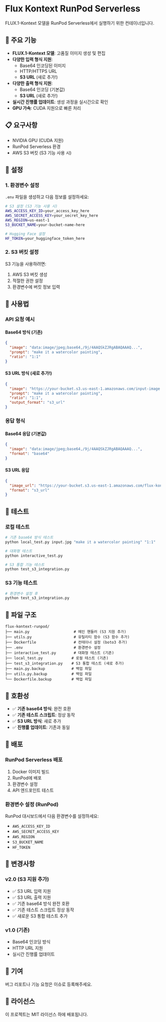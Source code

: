 # Flux Kontext RunPod Serverless

FLUX.1-Kontext 모델을 RunPod Serverless에서 실행하기 위한 컨테이너입니다.

## 🚀 주요 기능

- **FLUX.1-Kontext 모델**: 고품질 이미지 생성 및 편집
- **다양한 입력 형식 지원**: 
  - Base64 인코딩된 이미지
  - HTTP/HTTPS URL
  - **S3 URL** (새로 추가!)
- **다양한 출력 형식 지원**:
  - Base64 인코딩 (기본값)
  - **S3 URL** (새로 추가!)
- **실시간 진행률 업데이트**: 생성 과정을 실시간으로 확인
- **GPU 가속**: CUDA 지원으로 빠른 처리

## 📋 요구사항

- NVIDIA GPU (CUDA 지원)
- RunPod Serverless 환경
- AWS S3 버킷 (S3 기능 사용 시)

## 🔧 설정

### 1. 환경변수 설정

`.env` 파일을 생성하고 다음 정보를 설정하세요:

```bash
# S3 설정 (S3 기능 사용 시)
AWS_ACCESS_KEY_ID=your_access_key_here
AWS_SECRET_ACCESS_KEY=your_secret_key_here
AWS_REGION=us-east-1
S3_BUCKET_NAME=your-bucket-name-here

# Hugging Face 설정
HF_TOKEN=your_huggingface_token_here
```

### 2. S3 버킷 설정

S3 기능을 사용하려면:
1. AWS S3 버킷 생성
2. 적절한 권한 설정
3. 환경변수에 버킷 정보 입력

## 🎯 사용법

### API 요청 예시

#### Base64 방식 (기존)
```json
{
  "image": "data:image/jpeg;base64,/9j/4AAQSkZJRgABAQAAAQ...",
  "prompt": "make it a watercolor painting",
  "ratio": "1:1"
}
```

#### S3 URL 방식 (새로 추가!)
```json
{
  "image": "https://your-bucket.s3.us-east-1.amazonaws.com/input-image.jpg",
  "prompt": "make it a watercolor painting",
  "ratio": "1:1",
  "output_format": "s3_url"
}
```

### 응답 형식

#### Base64 응답 (기본값)
```json
{
  "image": "data:image/jpeg;base64,/9j/4AAQSkZJRgABAQAAAQ...",
  "format": "base64"
}
```

#### S3 URL 응답
```json
{
  "image_url": "https://your-bucket.s3.us-east-1.amazonaws.com/flux-kontext/output-image.jpg",
  "format": "s3_url"
}
```

## 🧪 테스트

### 로컬 테스트
```bash
# 기존 base64 방식 테스트
python local_test.py input.jpg "make it a watercolor painting" "1:1"

# 대화형 테스트
python interactive_test.py

# S3 통합 기능 테스트
python test_s3_integration.py
```

### S3 기능 테스트
```bash
# 환경변수 설정 후
python test_s3_integration.py
```

## 📁 파일 구조

```
flux-kontext-runpod/
├── main.py                    # 메인 핸들러 (S3 지원 추가)
├── utils.py                   # 유틸리티 함수 (S3 함수 추가)
├── Dockerfile                 # 컨테이너 설정 (boto3 추가)
├── .env                       # 환경변수 설정
├── interactive_test.py        # 대화형 테스트 (기존)
├── local_test.py             # 로컬 테스트 (기존)
├── test_s3_integration.py    # S3 통합 테스트 (새로 추가)
├── main.py.backup            # 백업 파일
├── utils.py.backup           # 백업 파일
└── Dockerfile.backup         # 백업 파일
```

## 🔄 호환성

- ✅ **기존 base64 방식**: 완전 호환
- ✅ **기존 테스트 스크립트**: 정상 동작
- ✅ **S3 URL 방식**: 새로 추가
- ✅ **진행률 업데이트**: 기존과 동일

## 🚀 배포

### RunPod Serverless 배포

1. Docker 이미지 빌드
2. RunPod에 배포
3. 환경변수 설정
4. API 엔드포인트 테스트

### 환경변수 설정 (RunPod)

RunPod 대시보드에서 다음 환경변수를 설정하세요:
- `AWS_ACCESS_KEY_ID`
- `AWS_SECRET_ACCESS_KEY`
- `AWS_REGION`
- `S3_BUCKET_NAME`
- `HF_TOKEN`

## 📝 변경사항

### v2.0 (S3 지원 추가)
- ✅ S3 URL 입력 지원
- ✅ S3 URL 출력 지원
- ✅ 기존 base64 방식 완전 호환
- ✅ 기존 테스트 스크립트 정상 동작
- ✅ 새로운 S3 통합 테스트 추가

### v1.0 (기존)
- Base64 인코딩 방식
- HTTP URL 지원
- 실시간 진행률 업데이트

## 🤝 기여

버그 리포트나 기능 요청은 이슈로 등록해주세요.

## 📄 라이선스

이 프로젝트는 MIT 라이선스 하에 배포됩니다.